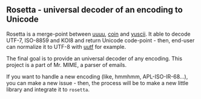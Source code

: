 Rosetta - universal decoder of an encoding to Unicode
-----------------------------------------------------

Rosetta is a merge-point between [uuuu](https://github.com/dinosaure/uuuu),
[coin](https://github.com/dinosaure/coin) and
[yuscii](https://github.com/dinosaure/yuscii). It able to decode UTF-7, ISO-8859
and KOI8 and return Unicode code-point - then, end-user can normalize it to
UTF-8 with [uutf](https://github.com/dbuenzli/uutf) for example.

The final goal is to provide an universal decoder of any encoding. This project
is a part of Mr. MIME, a parser of emails.

If you want to handle a new encoding (like, hmmhmm, APL-ISO-IR-68...), you can
make a new issue - then, the process will be to make a new little library and
integrate it to `rosetta`.
